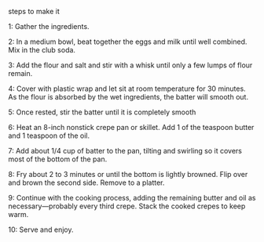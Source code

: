 steps to make it

1: Gather the ingredients.

2: In a medium bowl, beat together the eggs and milk until well combined. Mix in the club soda.

3: Add the flour and salt and stir with a whisk until only a few lumps of flour remain.

4: Cover with plastic wrap and let sit at room temperature for 30 minutes. As the flour is absorbed by the wet ingredients, the batter will smooth out.

5: Once rested, stir the batter until it is completely smooth

6: Heat an 8-inch nonstick crepe pan or skillet. Add 1 of the teaspoon butter and 1 teaspoon of the oil.

7: Add about 1/4 cup of batter to the pan, tilting and swirling so it covers most of the bottom of the pan.

8: Fry about 2 to 3 minutes or until the bottom is lightly browned. Flip over and brown the second side. Remove to a platter.

9: Continue with the cooking process, adding the remaining butter and oil as necessary—probably every third crepe. Stack the cooked crepes to keep warm.

10: Serve and enjoy.